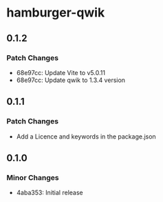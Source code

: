 # hamburger-qwik

## 0.1.2

### Patch Changes

- 68e97cc: Update Vite to v5.0.11
- 68e97cc: Update qwik to 1.3.4 version

## 0.1.1

### Patch Changes

- Add a Licence and keywords in the package.json

## 0.1.0

### Minor Changes

- 4aba353: Initial release
